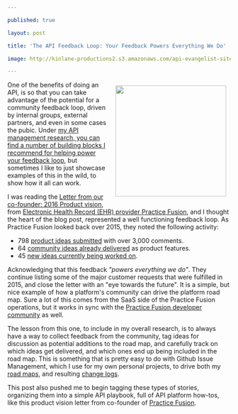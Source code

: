 ---
published: true
layout: post
title: 'The API Feedback Loop: Your Feedback Powers Everything We Do'
image: http://kinlane-productions2.s3.amazonaws.com/api-evangelist-site/company/logos/practice-fusion-logo.jpg
---

<p><a href="http://www.practicefusion.com/"><img style="padding: 10px;" src="https://kinlane-productions2.s3.amazonaws.com/api-evangelist-site/company/logos/practice-fusion-logo.jpg" alt="" width="250" align="right" /></a>
<p>One of the benefits of doing an API, is so that you can take advantage of the potential for a community feedback loop, driven by internal groups, external partners, and even in some cases the pubic. Under <a href="http://management.apievangelist.com/">my API management research, you can find a number of building blocks I recommend for helping power your feedback loop</a>, but sometimes I like to just showcase examples of this in the wild, to show how it all can work.
<p>I was reading the&nbsp;<a href="http://www.practicefusion.com/blog/2016-product-vision/">Letter from our co-founder: 2016 Product vision</a>, from <a href="http://www.practicefusion.com">Electronic Health Record (EHR) provider Practice Fusion</a>, and I thought the heart of the blog post, represented a well functioning feedback loop. As Practice Fusion looked back over 2015, they noted the following activity:
<ul>
<li>798&nbsp;<a href="http://knowledgebase.practicefusion.com/forums/276361-product-ideas">product ideas submitted</a>&nbsp;with over 3,000 comments.</li>
<li>64&nbsp;<a href="http://knowledgebase.practicefusion.com/forums/276361-product-ideas/status/1466105">community ideas already delivered</a>&nbsp;as product features.</li>
<li>45&nbsp;<a href="http://knowledgebase.practicefusion.com/forums/276361-product-ideas/status/1417611">new ideas currently being worked on</a>.</li>
</ul>
<p>Acknowledging that this feedback <em>"powers everything we do"</em>. They continue listing some of the major customer requests that were fulfilled in 2015, and close the letter with an "eye towards the future". It is a simple, but nice example of how a platform's community can drive the platform road map. Sure a lot of this comes from the SaaS side of the Practice Fusion operations, but it works in sync with the <a href="https://developer.practicefusion.com/">Practice Fusion developer community</a> as well.&nbsp;
<p>The lesson from this one, to include in my overall research, is to always have a way to collect feedback from the community, tag ideas for discussion as potential additions to the road map, and carefully track on which ideas get delivered, and which ones end up being included in the road map. This is something that is pretty easy to do with Github Issue Management, which I use for my own personal projects, to drive both my <a href="https://kin-lane.github.io/master/roadmap/">road maps</a>, and resulting <a href="https://kin-lane.github.io/master/change-log/">change logs</a>.
<p>This post also pushed me to begin tagging these types of stories, organizing them into a simple API playbook, full of API platform how-tos, like this product vision letter from co-founder of <a href="http://www.practicefusion.com/">Practice Fusion</a>.

